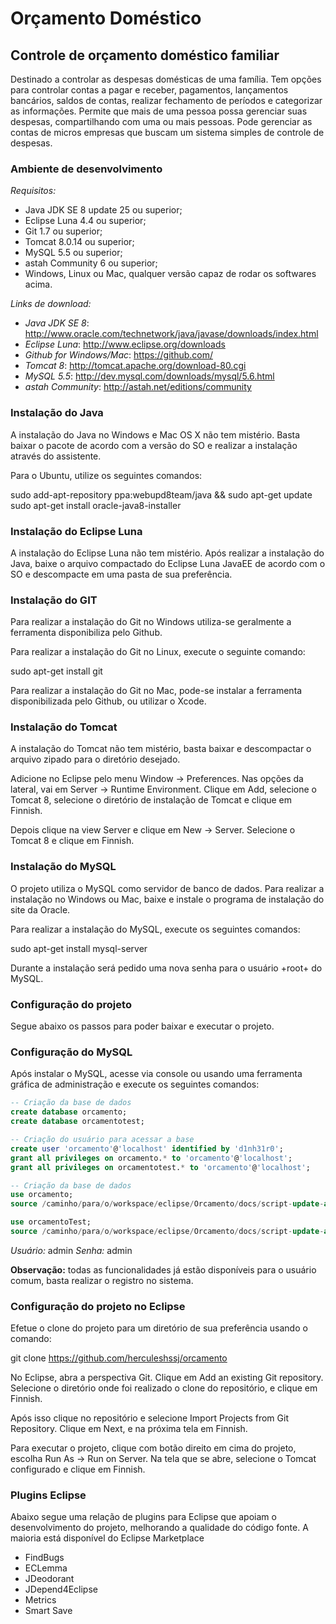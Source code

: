 Orçamento Doméstico
===================

Controle de orçamento doméstico familiar
-----------------------------------------

Destinado a controlar as despesas domésticas de uma família. Tem opções para controlar contas a pagar e receber, pagamentos, lançamentos bancários, saldos de contas, realizar fechamento de períodos e categorizar as informações. Permite que mais de uma pessoa possa gerenciar suas despesas, compartilhando com uma ou mais pessoas. Pode gerenciar as contas de micros empresas que buscam um sistema simples de controle de despesas.

### Ambiente de desenvolvimento

*Requisitos:*

* Java JDK SE 8 update 25 ou superior;
* Eclipse Luna 4.4 ou superior;
* Git 1.7 ou superior;
* Tomcat 8.0.14 ou superior;
* MySQL 5.5 ou superior;
* astah Community 6 ou superior;
* Windows, Linux ou Mac, qualquer versão capaz de rodar os softwares acima.

*Links de download:*

* *Java JDK SE 8*: http://www.oracle.com/technetwork/java/javase/downloads/index.html
* *Eclipse Luna*: http://www.eclipse.org/downloads
* *Github for Windows/Mac*: https://github.com/ 
* *Tomcat 8*: http://tomcat.apache.org/download-80.cgi
* *MySQL 5.5*: http://dev.mysql.com/downloads/mysql/5.6.html
* *astah Community*: http://astah.net/editions/community

### Instalação do Java

A instalação do Java no Windows e Mac OS X não tem mistério. Basta baixar o pacote de acordo com a versão do SO e realizar a instalação através do assistente.

Para o Ubuntu, utilize os seguintes comandos:

sudo add-apt-repository ppa:webupd8team/java && sudo apt-get update
sudo apt-get install oracle-java8-installer


### Instalação do Eclipse Luna

A instalação do Eclipse Luna não tem mistério. Após realizar a instalação do Java, baixe o arquivo compactado do Eclipse Luna JavaEE de acordo com o SO e descompacte em uma pasta de sua preferência.

### Instalação do GIT

Para realizar a instalação do Git no Windows utiliza-se geralmente a ferramenta disponibiliza pelo Github.

Para realizar a instalação do Git no Linux, execute o seguinte comando:

sudo apt-get install git

Para realizar a instalação do Git no Mac, pode-se instalar a ferramenta disponibilizada pelo Github, ou utilizar o Xcode.

### Instalação do Tomcat

A instalação do Tomcat não tem mistério, basta baixar e descompactar o arquivo zipado para o diretório desejado.

Adicione no Eclipse pelo menu Window -> Preferences. Nas opções da lateral, vai em Server -> Runtime Environment. Clique em Add, selecione o Tomcat 8, selecione o diretório de instalação de Tomcat e clique em Finnish.

Depois clique na view Server e clique em New -> Server. Selecione o Tomcat 8 e clique em Finnish.

### Instalação do MySQL

O projeto utiliza o MySQL como servidor de banco de dados. Para realizar a instalação no Windows ou Mac, baixe e instale o programa de instalação do site da Oracle.

Para realizar a instalação do MySQL, execute os seguintes comandos:

sudo apt-get install mysql-server

Durante a instalação será pedido uma nova senha para o usuário +root+ do MySQL.

### Configuração do projeto

Segue abaixo os passos para poder baixar e executar o projeto.

### Configuração do MySQL

Após instalar o MySQL, acesse via console ou usando uma ferramenta gráfica de administração e execute os seguintes comandos:

```sql
-- Criação da base de dados
create database orcamento;
create database orcamentotest;

-- Criação do usuário para acessar a base
create user 'orcamento'@'localhost' identified by 'd1nh31r0';
grant all privileges on orcamento.* to 'orcamento'@'localhost';
grant all privileges on orcamentotest.* to 'orcamento'@'localhost';

-- Criação da base de dados
use orcamento;
source /caminho/para/o/workspace/eclipse/Orcamento/docs/script-update-all-db.sql;

use orcamentoTest;
source /caminho/para/o/workspace/eclipse/Orcamento/docs/script-update-all-db.sql;
```

*Usuário:* admin
*Senha:* admin

**Observação:** todas as funcionalidades já estão disponíveis para o usuário comum, basta realizar o registro no sistema.

### Configuração do projeto no Eclipse

Efetue o clone do projeto para um diretório de sua preferência usando o comando:

git clone https://github.com/herculeshssj/orcamento

No Eclipse, abra a perspectiva Git. Clique em Add an existing Git repository. Selecione o diretório onde foi realizado o clone do repositório, e clique em Finnish.

Após isso clique no repositório e selecione Import Projects from Git Repository. Clique em Next, e na próxima tela em Finnish.

Para executar o projeto, clique com botão direito em cima do projeto, escolha Run As -> Run on Server. Na tela que se abre, selecione o Tomcat configurado e clique em Finnish.

### Plugins Eclipse

Abaixo segue uma relação de plugins para Eclipse que apoiam o desenvolvimento do projeto, melhorando a qualidade do código fonte. A maioria está disponível do Eclipse Marketplace

* FindBugs
* ECLemma
* JDeodorant
* JDepend4Eclipse
* Metrics
* Smart Save
